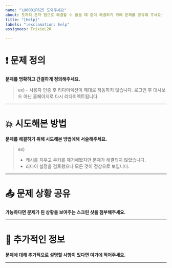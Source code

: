 ```yaml
---
name: "\U0001F625 도와주세요"
about: 도저히 혼자 힘으로 해결할 수 없을 때 같이 해결하기 위해 문제를 공유해 주세요!
title: "[Help]"
labels: ":exclamation: help"
assignees: TrixieL20

---
```


# ❗ 문제 정의

**문제를 명확하고 간결하게 정의해주세요.**

> ex) - 사용자 인증 후 리다이렉션이 제대로 작동하지 않습니다. 
> 로그인 후 대시보드 아닌 홈페이지로 다시 리다이렉트됩니다.

---

# 💥 시도해본 방법

**문제를 해결하기 위해 시도해본 방법에해 서술해주세요.**

> ex)
> - 캐시를 지우고 쿠키를 제거해봤지만 문제가 해결되지 않았습니다.
> - 리다이 설정을 검토했으나 모든 것이 정상으로 보입니다.

---

# 📤 문제 상황 공유

**가능하다면 문제가 된 상황을 보여주는 스크린 샷을 첨부해주세요.**

---

# 📝 추가적인 정보

**문제에 대해 추가적으로 설명할 사항이 있다면 여기에 적어주세요.**

---
